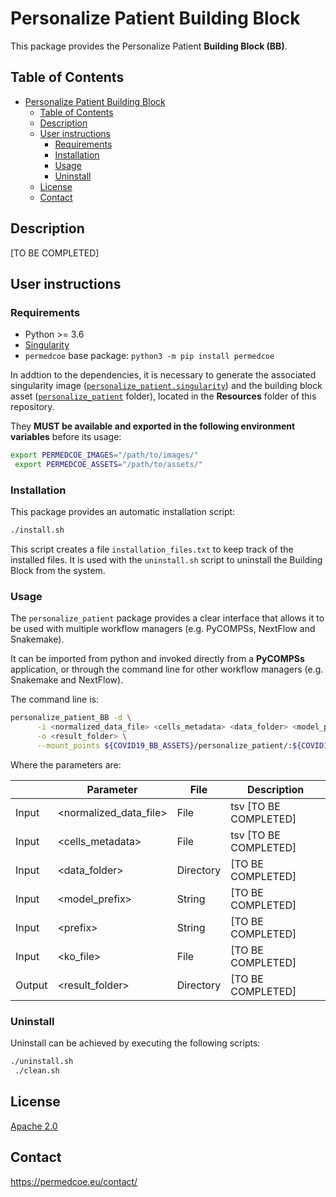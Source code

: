 # Personalize Patient Building Block

This package provides the Personalize Patient **Building Block (BB)**.

## Table of Contents

  - [Personalize Patient Building Block](#personalize-patient-building-block)
    - [Table of Contents](#table-of-contents)
    - [Description](#description)
    - [User instructions](#user-instructions)
        - [Requirements](#requirements)
        - [Installation](#installation)
        - [Usage](#usage)
        - [Uninstall](#uninstall)
    - [License](#license)
    - [Contact](#contact)

## Description

[TO BE COMPLETED]

## User instructions

### Requirements

- Python >= 3.6
- [Singularity](https://singularity.lbl.gov/docs-installation)
- `permedcoe` base package: `python3 -m pip install permedcoe`

In addtion to the dependencies, it is necessary to generate the associated
singularity image ([`personalize_patient.singularity`](path/to/singularity.file))
and the building block asset ([`personalize_patient`](path/to/asset.folder)
folder), located in the **Resources** folder of this repository.

They **MUST be available and exported in the following environment variables**
before its usage:

```bash
export PERMEDCOE_IMAGES="/path/to/images/"
 export PERMEDCOE_ASSETS="/path/to/assets/"
```

### Installation

This package provides an automatic installation script:

```bash
./install.sh
```

This script creates a file `installation_files.txt` to keep track of the
installed files.
It is used with the `uninstall.sh` script to uninstall the Building Block
from the system.

### Usage

The `personalize_patient` package provides a clear interface that allows
it to be used with multiple workflow managers (e.g. PyCOMPSs, NextFlow and
Snakemake).

It can be imported from python and invoked directly from a **PyCOMPSs**
application, or through the command line for other workflow managers
(e.g. Snakemake and NextFlow).

The command line is:

```bash
personalize_patient_BB -d \
      -i <normalized_data_file> <cells_metadata> <data_folder> <model_prefix> <prefix> <ko_file> \
      -o <result_folder> \
      --mount_points ${COVID19_BB_ASSETS}/personalize_patient/:${COVID19_BB_ASSETS}/personalize_patient/,<data_folder>:<data_folder>
```

Where the parameters are:

|        | Parameter               | File      | Description                                             |
|--------|-------------------------|-----------|---------------------------------------------------------|
| Input  | \<normalized_data_file> | File      | tsv [TO BE COMPLETED]                                   |
| Input  | \<cells_metadata>       | File      | tsv [TO BE COMPLETED]                                   |
| Input  | \<data_folder>          | Directory | [TO BE COMPLETED]                                       |
| Input  | \<model_prefix>         | String    | [TO BE COMPLETED]                                       |
| Input  | \<prefix>               | String    | [TO BE COMPLETED]                                       |
| Input  | \<ko_file>              | File      | [TO BE COMPLETED]                                       |
| Output | \<result_folder>        | Directory | [TO BE COMPLETED]                                       |

### Uninstall

Uninstall can be achieved by executing the following scripts:

```bash
./uninstall.sh
 ./clean.sh
```

## License

[Apache 2.0](https://www.apache.org/licenses/LICENSE-2.0)

## Contact

<https://permedcoe.eu/contact/>
